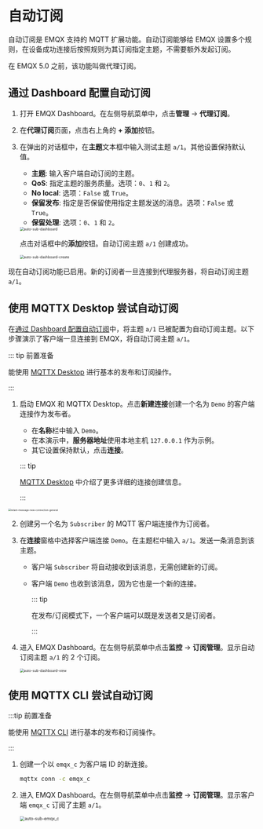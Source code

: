 # 自动订阅

自动订阅是 EMQX 支持的 MQTT 扩展功能。自动订阅能够给 EMQX 设置多个规则，在设备成功连接后按照规则为其订阅指定主题，不需要额外发起订阅。

在 EMQX 5.0 之前，该功能叫做代理订阅。

## 通过 Dashboard 配置自动订阅

1. 打开 EMQX Dashboard。在左侧导航菜单中，点击**管理** -> **代理订阅**。

2. 在**代理订阅**页面，点击右上角的 **+ 添加**按钮。

3. 在弹出的对话框中，在**主题**文本框中输入测试主题 `a/1`。其他设置保持默认值。

   - **主题**: 输入客户端自动订阅的主题。
   - **QoS**: 指定主题的服务质量。选项：`0`、`1` 和 `2`。
   - **No local**: 选项：`False` 或 `True`。
   - **保留发布**: 指定是否保留使用指定主题发送的消息。选项：`False` 或 `True`。
   - **保留处理**: 选项：`0`、`1` 和 `2`。

   <img src="./assets/auto-sub-dashboard.png" alt="auto-sub-dashboard" style="zoom:50%;" /> 

   点击对话框中的**添加**按钮。自动订阅主题 `a/1` 创建成功。

   <img src="./assets/auto-sub-dashboard-create.png" alt="auto-sub-dashboard-create" style="zoom:50%;" />

现在自动订阅功能已启用。新的订阅者一旦连接到代理服务器，将自动订阅主题 `a/1`。

## 使用 MQTTX Desktop 尝试自动订阅

在[通过 Dashboard 配置自动订阅](#通过-dashboard-配置自动订阅)中，将主题 `a/1` 已被配置为自动订阅主题。以下步骤演示了客户端一旦连接到 EMQX，将自动订阅主题 `a/1`。

::: tip 前置准备

能使用 [MQTTX Desktop](./publish-and-subscribe.md#mqttx-desktop) 进行基本的发布和订阅操作。

:::

1. 启动 EMQX 和 MQTTX Desktop。点击**新建连接**创建一个名为 `Demo` 的客户端连接作为发布者。

   - 在**名称**栏中输入 `Demo`。
   - 在本演示中，**服务器地址**使用本地主机 `127.0.0.1` 作为示例。
   - 其它设置保持默认，点击**连接**。

   ::: tip

   [MQTTX Desktop](./publish-and-subscribe.md/#mqttx-desktop) 中介绍了更多详细的连接创建信息。

   :::

<img src="./assets/retain-message-new-connection.png" alt="retain-message-new-connection-general" style="zoom:35%;" />

2. 创建另一个名为 `Subscriber` 的 MQTT 客户端连接作为订阅者。

3. 在**连接**窗格中选择客户端连接 `Demo`。在主题栏中输入 `a/1`。发送一条消息到该主题。

   - 客户端 `Subscriber` 将自动接收到该消息，无需创建新的订阅。

   - 客户端 `Demo` 也收到该消息，因为它也是一个新的连接。

     ::: tip

     在发布/订阅模式下，一个客户端可以既是发送者又是订阅者。

     :::

4. 进入 EMQX Dashboard。在左侧导航菜单中点击**监控** -> **订阅管理**。显示自动订阅主题 `a/1` 的 2 个订阅。

   <img src="./assets/auto-sub-dashboard-view.png" alt="auto-sub-dashboard-view" style="zoom:50%;" />

## 使用 MQTTX CLI 尝试自动订阅

:::tip 前置准备

能使用 [MQTTX CLI](./publish-and-subscribe.md#mqttx-cli) 进行基本的发布和订阅操作。

:::

1. 创建一个以 `emqx_c` 为客户端 ID 的新连接。

   ```bash
   mqttx conn -c emqx_c
   ```

2. 进入 EMQX Dashboard。在左侧导航菜单中点击**监控** -> **订阅管理**。显示客户端 `emqx_c` 订阅了主题 `a/1`。

   <img src="./assets/auto-sub-emqx_c.png" alt="auto-sub-emqx_c" style="zoom:60%;" />



